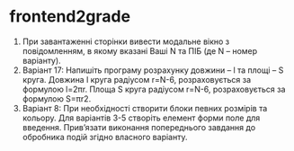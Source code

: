 # frontend2grade

1.	При завантаженні сторінки вивести модальне вікно з повідомленням, в якому вказані Ваші N та ПІБ (де N – номер варіанту).
2.	Варіант 17:
Напишіть програму розрахунку довжини – l та площі – S круга.
Довжина l круга радіусом r=N-6, розраховується за формулою l=2πr.
Площа S круга радіусом r=N-6, розраховується за формулою S=πr2.
3.	Варіант 8:
При необхідності створити блоки певних розмірів та кольору. Для варіантів 3-5 створіть елемент форми поле для введення. Прив’язати виконання попереднього завдання до обробника подій згідно власного варіанту.
